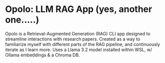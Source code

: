 # Opolo: LLM RAG App (yes, another one.....)
Opolo is a Retrieval-Augmented Generation (RAG) CLI app designed to streamline interactions with research papers.
Created as a way to familiarize myself with different parts of the RAG pipeline, and continuously iterate as I learn more.
Uses a Llama 3.2 model installed within WSL, w/ Ollama embeddings & a Chroma DB.